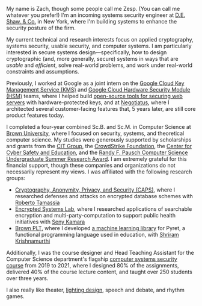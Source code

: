 My name is Zach, though some people call me Zesp. (You can call me whatever you prefer!) I'm an incoming systems security engineer at [D.E. Shaw. & Co.](https://deshaw.com) in New York, where I'm building systems to enhance the security posture of the firm.

My current technical and research interests focus on applied cryptography, systems security, usable security, and computer systems. I am particularly interested in secure systems design—specifically, how to design cryptographic (and, more generally, secure) systems in ways that are _usable_ and _efficient_, solve real-world problems, and work under real-world constraints and assumptions.

Previously, I worked at Google as a joint intern on the [Google Cloud Key Management Service (KMS)](https://cloud.google.com/security-key-management) and [Google Cloud Hardware Security Module (HSM)](https://cloud.google.com/kms/docs/hsm) teams, where I helped build [open-source tools for securing web servers](https://github.com/googleinterns/cloud-kms-oss-tools) with hardware-protected keys, and at [Negotiatus](https://www.negotiatus.com/), where I architected several customer-facing features that, 5 years later, are still core product features today.

I completed a four-year combined Sc.B. and Sc.M. in Computer Science at [Brown University](https://brown.edu), where I focused on security, systems, and theoretical computer science. My studies were generously supported by scholarships and grants from the [CIT Group](https://learnmore.scholarsapply.org/cit/#:~:text=CIT%20Group%20has%20established%20a,or%20institution%20of%20advanced%20education.), the [CrowdStrike Foundation](https://www.crowdstrike.org/scholarships.html), the [Center for Cyber Safety and Education](https://iamcybersafe.org/s/undergraduate-scholarships), and the [Randy F. Pausch Computer Science Undergraduate Summer Research Award](https://cs.brown.edu/news/2021/03/24/ross-briden-and-zachary-espiritu-win-randy-f-pausch-computer-science-undergraduate-summer-research-award/). I am extremely grateful for this financial support, though these companies and organizations do not necessarily represent my views. I was affiliated with the following research groups:

- [Cryptography, Anonymity, Privacy, and Security (CAPS)](http://caps.cs.brown.edu/), where I researched defenses and attacks on encrypted database schemes with [Roberto Tamassia](https://www.tamassia.net/)
- [Encrypted Systems Lab](http://esl.cs.brown.edu/), where I researched applications of searchable encryption and multi-party-computation to support public health initiatives with [Seny Kamara](http://cs.brown.edu/~seny/)
- [Brown PLT](https://cs.brown.edu/research/plt/), where I developed [a machine learning library](https://cs0190.github.io/tensorflow.html) for Pyret, a functional programming language used in education, with [Shriram Krishnamurthi](http://cs.brown.edu/~sk/)

Additionally, I was the course designer and Head Teaching Assistant for the Computer Science department's flagship [computer systems security course](https://cs.brown.edu/courses/info/csci1660/) from 2019 to 2021, where I designed 80% of the assignments, delivered 40% of the course lecture content, and taught over 250 students over three years.

I also really like theater, [lighting design](design/lighting-design/), speech and debate, and rhythm games.
